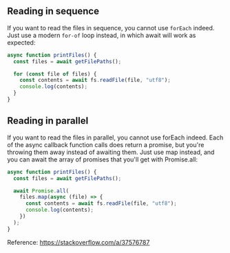 ## Reading in sequence

If you want to read the files in sequence, you cannot use `forEach` indeed. Just use a modern `for-of` loop instead, in which await will work as expected:

```js
async function printFiles() {
  const files = await getFilePaths();

  for (const file of files) {
    const contents = await fs.readFile(file, "utf8");
    console.log(contents);
  }
}
```

## Reading in parallel

If you want to read the files in parallel, you cannot use forEach indeed. Each of the async callback function calls does return a promise, but you're throwing them away instead of awaiting them. Just use map instead, and you can await the array of promises that you'll get with Promise.all:

```js
async function printFiles() {
  const files = await getFilePaths();

  await Promise.all(
    files.map(async (file) => {
      const contents = await fs.readFile(file, "utf8");
      console.log(contents);
    })
  );
}
```

Reference: https://stackoverflow.com/a/37576787
